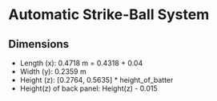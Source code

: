 # Automatic Strike-Ball System

## Dimensions

- Length (x): 0.4718 m = 0.4318 + 0.04
- Width (y): 0.2359 m
- Height (z): [0.2764, 0.5635] * height_of_batter
- Height(z) of back panel: Height(z) - 0.015
